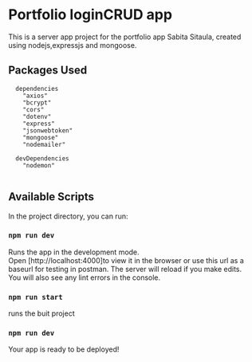 # Portfolio loginCRUD app
This is a server app project for the portfolio app Sabita Sitaula, created using nodejs,expressjs and mongoose.
## Packages Used
```
  dependencies
    "axios"
    "bcrypt"
    "cors"
    "dotenv"
    "express"
    "jsonwebtoken"
    "mongoose"
    "nodemailer"
  
  devDependencies
    "nodemon"
  
```
## Available Scripts
In the project directory, you can run:
### `npm run dev`
Runs the app in the development mode.\
Open [http://localhost:4000]to view it in the browser or use this url as a baseurl for testing in postman.
The server will reload if you make edits.\
You will also see any lint errors in the console.
### `npm run start`
runs the buit project
### `npm run dev`
Your app is ready to be deployed!






